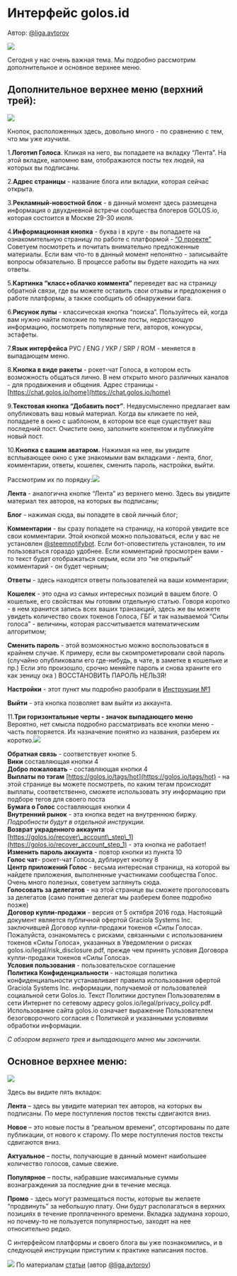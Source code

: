 # Интерфейс golos.id

Автор: [@liga.avtorov](https://golos.io/@liga.avtorov)

![](https://imgp.golos.io/0x0/https://s19.postimg.org/ai39lag2b/image.jpg)

Сегодня у нас очень важная тема. Мы подробно рассмотрим дополнительное и основное верхнее меню.

## Дополнительное верхнее меню \(верхний трей\):

![](https://imgp.golos.io/0x0/https://s19.postimg.org/63ceqhbyr/image.png)

Кнопок, расположенных здесь, довольно много - по сравнению с тем, что мы уже изучили.

1.**Логотип Голоса**. Кликая на него, вы попадаете на вкладку “Лента”. На этой вкладке, напомню вам, отображаются посты тех людей, на которых вы подписаны.

2.**Адрес страницы** - название блога или вкладки, которая сейчас открыта.

3.**Рекламный-новостной блок** - в данный момент здесь размещена информация о двухдневной встречи сообщества блогеров GOLOS.io, которая состоится в Москве 29-30 июля.

4.**Информационная кнопка** - буква i в круге - вы попадаете на ознакомительную страницу по работе с платформой - [“О проекте”](https://golos.io/about)  
Советуем посмотреть и почитать внимательно предложенные материалы. Если вам что-то в данный момент непонятно - записывайте вопросы обязательно. В процессе работы вы будете находить на них ответы.

5.**Картинка “класс+облачко коммента”** переведет вас на страницу обратной связи, где вы можете оставить свои отзывы и предложения о работе платформы, а также сообщить об обнаружении бага.

6.**Рисунок лупы** - классическая кнопка “поиска”. Пользуйтесь ей, когда вам нужно найти похожие по тематике посты, недостающую информацию, посмотреть популярные теги, авторов, конкурсы, эстафеты.

7.**Язык интерфейса** РУС / ENG / УКР / SRP / ROM - меняется в выпадающем меню.

8.**Кнопка в виде ракеты** - рокет-чат Голоса, в котором есть возможность общаться лично. В нем открыто много различных каналов - для продвижения и общения. Адрес страницы - [https://chat.golos.io/home](https://chat.golos.io/home)

9.**Текстовая кнопка “Добавить пост”**. Недвусмысленно предлагает вам опубликовать ваш новый материал. Когда вы кликаете по ней, попадаете в окно с шаблоном, в котором все еще существует ваш последний пост. Очистите окно, заполните контентом и публикуйте новый пост.

10.**Кнопка с вашим аватаром.** Нажимая на нее, вы увидите всплывающее окно с уже знакомыми вам вкладками - лента, блог, комментарии, ответы, кошелек, сменить пароль, настройки, выйти.

Рассмотрим их по порядку:![](https://imgp.golos.io/0x0/https://s19.postimg.org/4a9i25qs3/image.png)

**Лента** - аналогична кнопке “Лента” из верхнего меню. Здесь вы увидите материал тех авторов, на которых вы подписаны;

**Блог** - нажимая сюда, вы попадете в свой личный блог;

**Комментарии** - вы сразу попадете на страницу, на которой увидите все свои комментарии. Этой кнопкой можно пользоваться, если у вас не установлен [@steemnotifybot](https://github.com/golos-blockchain/wiki/tree/3dbb2f2a042981607f6ae50283ab37510a67a70d/@steemnotifybot/README.md). Если бот-оповеститель установлен, то им пользоваться гораздо удобнее. Если комментарий просмотрен вами - то текст будет отображаться серым, если это “не открытый” комментарий - он будет черным;

**Ответы** - здесь находятся ответы пользователей на ваши комментарии;

**Кошелек** - это одна из самых интересных позиций в вашем блоге. О кошельке, его свойствах мы готовим отдельную статью. Говоря коротко - в нем хранится запись всех ваших транзакций, здесь же вы можете увидеть количество своих токенов Голоса, ГБГ и так называемой “Силы голоса” - величины, которая рассчитывается математическим алгоритмом;

**Сменить пароль** - этой возможностью можно воспользоваться в крайнем случае. К примеру, если вы скомпрометировали свой пароль \(случайно опубликовали его где-нибудь, в чате, в заметке в кошельке и пр.\) Если это произошло, срочно меняйте пароль и снова храните его как зеницу ока \) ВОССТАНОВИТЬ ПАРОЛЬ НЕЛЬЗЯ!

**Настройки** - этот пункт мы подробно разобрали в [Инструкции №1](https://golos.io/ru--golos/@liga.avtorov/pervyi-shag-na-golose-znakomstvo-i-nastroika-profilya)

**Выйти** - эта кнопка позволяет вам выйти из аккаунта.

11.**Три горизонтальные черты - значок выпадающего меню**  
Вероятно, нет смысла подробно рассматривать все кнопки меню - часть повторяется. Их назначение понятно из названия, разберем их коротко.![](https://imgp.golos.io/0x0/https://s19.postimg.org/htqc7v4r7/image.png)

**Обратная связь** - соответствует кнопке 5.  
**Вики** составляющая кнопки 4  
**Добро пожаловать** - составляющая кнопки 4  
**Выплаты по тэгам** [https://golos.io/tags/hot](https://golos.io/tags/hot) - на этой странице вы можете посмотреть, по каким тегам происходят выплаты, соответственно, сможете использовать эту информацию при подборе тегов для своего поста  
**Бумага о Голос** составляющая кнопки 4  
**Внутренний рынок** - эта кнопка ведет на внутреннюю биржу. _Подробности будут в отдельной инструкции._  
**Возврат украденного аккаунта** [https://golos.io/recover\_account\_step\_1](https://golos.io/recover_account_step_1) - эта кнопка не работает!  
**Изменить пароль аккаунта** - повтор кнопки из пункта 10  
**Голос чат**- рокет-чат Голоса, дублирует кнопку 8  
**Центр приложений Голос** - весьма интересная страница, на которой вы найдете приложения, выполненные участниками сообщества Голос. Очень много полезных, советуем заглянуть сюда.  
**Голосовать за делегатов** - на этой странице вы сможете проголосовать за делегатов \(само понятие делегат мы разберем более подробно позже\)  
**Договор купли-продажи** - версия от 5 октября 2016 года. Настоящий документ является публичной офертой Graciola Systems Inc. заключившей Договор купли-продажи токенов «Силы Голоса». Пожалуйста, ознакомьтесь с рисками, связанными с использованием токенов «Силы Голоса», указанных в Уведомлении о рисках golos.io/legal/risk\_disclosure.pdf, прежде чем принять условия Договора купли-продажи токенов «Силы Голоса».  
**Условия пользования** - пользовательское соглашение  
**Политика Конфиденциальности** - настоящая политика конфиденциальности устанавливает правила использования офертой Graciola Systems Inc. информации, получаемой от пользователей социальной сети Golos.io. Текст Политики доступен Пользователям в сети Интернет по сетевому адресу golos.io/legal/privacy\_policy.pdf. Использование сайта golos.io означает выражение Пользователем безоговорочного согласия с Политикой и указанными условиями обработки информации.

_С обзором верхнего трея и выпадающего меню мы закончили._

## Основное верхнее меню:

![](https://imgp.golos.io/0x0/https://s19.postimg.org/w1g0wihg3/image.png)

Здесь вы видите пять вкладок:

**Лента** – здесь вы увидите материал тех авторов, на которых вы подписаны. По мере поступления постов тексты сдвигаются вниз.

**Новое** – это новые посты в “реальном времени”, отсортированы по дате публикации, от нового к старому. По мере поступления постов тексты сдвигаются вниз.

**Актуальное** – посты, получающие в данный момент наибольшее количество голосов, самые свежие.

**Популярное** – посты, набравшие максимальные суммы вознаграждения за последние дни в течение месяца.

**Промо** - здесь могут размещаться посты, которые вы желаете “продвинуть” за небольшую плату. Они будут располагаться в верхних позициях в течение проплаченного времени. Вкладка задумана хорошо, но почему-то не пользуется популярностью, заходят на нее относительно редко.

С интерфейсом платформы и своего блога вы уже познакомились, и в следующей инструкции приступим к практике написания постов.

[![](https://imgp.golos.io/120x120/https://s19.postimg.org/f940iiuab/image.jpg)](https://golos.io/@liga.avtorov) По материалам [статьи](https://golos.io/ru--golos/@liga.avtorov/pervyi-shag-na-golose-interfeis-platformy-golos-io) \(автор [@liga.avtorov](https://golos.io/@liga.avtorov)\)

